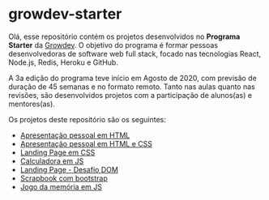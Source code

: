 # growdev-starter

Olá, esse repositório contém os projetos desenvolvidos no **Programa Starter** da [Growdev](https://growdev.com.br/starter). O objetivo do programa é formar pessoas desenvolvedoras de software web full stack, focado nas tecnologias React, Node.js, Redis, Heroku e GitHub.

A 3a edição do programa teve início em Agosto de 2020, com previsão de duração de 45 semanas e no formato remoto. Tanto nas aulas quanto nas revisões, são desenvolvidos projetos com a participação de alunos(as) e mentores(as).

Os projetos deste repositório são os seguintes:

* [Apresentação pessoal em HTML](https://github.com/fpsaraiva/growdev-starter-apresentacao-pessoal)
* [Apresentação pessoal em HTML e CSS](https://github.com/fpsaraiva/growdev-starter-apresentacao-estilizado)
* [Landing Page em CSS](https://github.com/fpsaraiva/growdev-starter-landing-page-css)
* [Calculadora em JS](https://github.com/fpsaraiva/gs3-calculadora-js)
* [Landing Page - Desafio DOM](https://github.com/fpsaraiva/gs3-landing-page-dom)
* [Scrapbook com bootstrap](https://github.com/fpsaraiva/gs3-scrapbook)
* [Jogo da memória em JS](https://github.com/fpsaraiva/gs3-jogo-memoria)

